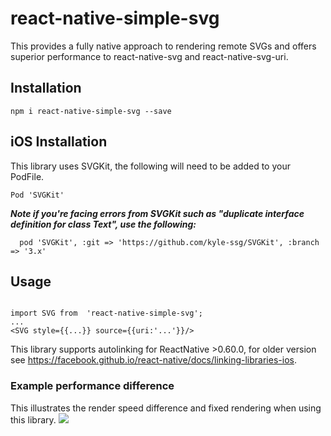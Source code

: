 # react-native-simple-svg
This provides a fully native approach to rendering remote SVGs and offers superior performance to react-native-svg and react-native-svg-uri.
## Installation
```
npm i react-native-simple-svg --save
```

## iOS Installation
This library uses SVGKit, the following will need to be added to your PodFile.
```
Pod 'SVGKit'
```
***Note if you're facing errors from SVGKit such as "duplicate interface definition for class Text", use the following:***
```
  pod 'SVGKit', :git => 'https://github.com/kyle-ssg/SVGKit', :branch => '3.x'
```


## Usage
```

import SVG from  'react-native-simple-svg';
...
<SVG style={{...}} source={{uri:'...'}}/>
```

This library supports autolinking for ReactNative >0.60.0, for older version see https://facebook.github.io/react-native/docs/linking-libraries-ios.


### Example performance difference
This illustrates the render speed difference and fixed rendering when using this library.
<img src="http://g.recordit.co/J24UpTaTyd.gif"/>
